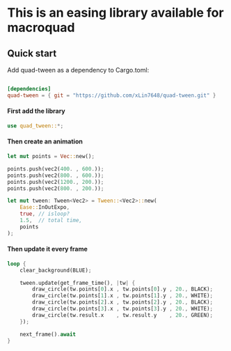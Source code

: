 # This is an easing library available for macroquad


## Quick start

Add quad-tween as a dependency to Cargo.toml:
```toml

[dependencies]
quad-tween = { git = "https://github.com/xLin7648/quad-tween.git" }
```

#### First add the library

```rust
use quad_tween::*;
```

#### Then create an animation
```rust
let mut points = Vec::new();

points.push(vec2(400. , 600.));
points.push(vec2(800. , 600.));
points.push(vec2(1200., 200.));
points.push(vec2(800. , 200.));

let mut tween: Tween<Vec2> = Tween::<Vec2>::new(
    Ease::InOutExpo,
    true, // isloop?
    1.5,  // total time,
    points
);
```

#### Then update it every frame
```rust
loop {
    clear_background(BLUE);

    tween.update(get_frame_time(), |tw| {
        draw_circle(tw.points[0].x , tw.points[0].y , 20., BLACK);
        draw_circle(tw.points[1].x , tw.points[1].y , 20., WHITE);
        draw_circle(tw.points[2].x , tw.points[2].y , 20., BLACK);
        draw_circle(tw.points[3].x , tw.points[3].y , 20., WHITE);
        draw_circle(tw.result.x    , tw.result.y    , 20., GREEN);
    });

    next_frame().await
}

```